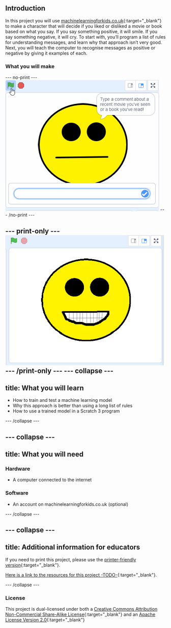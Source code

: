 ## Introduction

In this project you will use [machinelearningforkids.co.uk](machinelearningforkids.co.uk){:target="_blank"} to make a character that will decide if you liked or disliked a movie or book based on what you say. If you say something positive, it will smile. If you say something negative, it will cry.
To start with, you’ll program a list of rules for understanding messages, and learn why that approach isn’t very good.
Next, you will teach the computer to recognise messages as positive or negative by giving it examples of each.

### What you will make
--- no-print ---
![Complete project](images/did-you-like-it.gif)
--- /no-print ---

--- print-only ---
![Complete project](images/output-happy.png)
--- /print-only ---
--- collapse ---
---
title: What you will learn
---

+ How to train and test a machine learning model
+ Why this approach is better than using a long list of rules
+ How to use a trained model in a Scratch 3 program

--- /collapse ---

--- collapse ---
---
title: What you will need
---
### Hardware

+ A computer connected to the internet

### Software

+ An account on machinelearningforkids.co.uk (optional)

--- /collapse ---

--- collapse ---
---
title: Additional information for educators
---

If you need to print this project, please use the [printer-friendly version](https://projects.raspberrypi.org/en/projects/did-you-like-it/print){:target="_blank"}.

[Here is a link to the resources for this project -TODO-](http://rpf.io/project-name-go){:target="_blank"}.

--- /collapse ---

### License

This project is dual-licensed under both a [Creative Commons Attribution Non-Commercial Share-Alike License](http://creativecommons.org/licenses/by-nc-sa/4.0/){:target="_blank"} and an [Apache License Version 2.0](http://www.apache.org/licenses/LICENSE-2.0){:target="_blank"}
